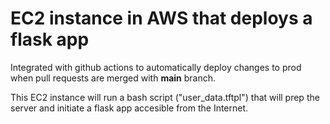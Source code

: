 # EC2 instance in AWS that deploys a flask app

Integrated with github actions to automatically deploy changes to prod when pull requests are merged with **main** branch.

This EC2 instance will run a bash script ("user_data.tftpl") that will prep the server and initiate a flask app accesible from the Internet.
